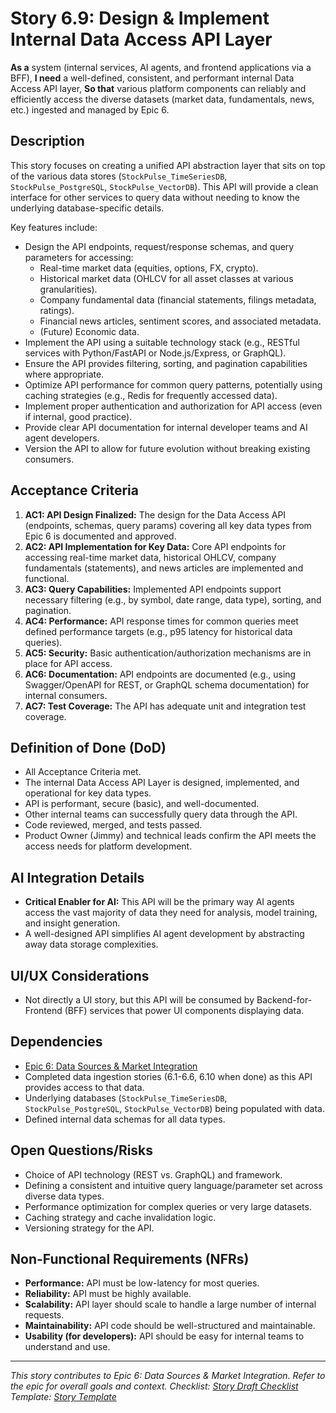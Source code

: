 <!--
Epic: Data Sources & Market Integration
Epic Link: [Epic 6: Data Sources & Market Integration](../epic-6.md)
Story ID: 6.9
Story Title: Design & Implement Internal Data Access API Layer
Persona: System (Internal Services, AI Agents, Frontend via Backend-for-Frontend)
Reporter: Jimmy (Product Owner)
Assignee: TBD (Backend/API Development Team)
Status: To Do
Estimate: TBD (e.g., 13 Story Points)
Sprint: TBD
Release: TBD
-->

# Story 6.9: Design & Implement Internal Data Access API Layer

**As a** system (internal services, AI agents, and frontend applications via a BFF),
**I need** a well-defined, consistent, and performant internal Data Access API layer,
**So that** various platform components can reliably and efficiently access the diverse datasets (market data, fundamentals, news, etc.) ingested and managed by Epic 6.

## Description
This story focuses on creating a unified API abstraction layer that sits on top of the various data stores (`StockPulse_TimeSeriesDB`, `StockPulse_PostgreSQL`, `StockPulse_VectorDB`). This API will provide a clean interface for other services to query data without needing to know the underlying database-specific details.

Key features include:
-   Design the API endpoints, request/response schemas, and query parameters for accessing:
    *   Real-time market data (equities, options, FX, crypto).
    *   Historical market data (OHLCV for all asset classes at various granularities).
    *   Company fundamental data (financial statements, filings metadata, ratings).
    *   Financial news articles, sentiment scores, and associated metadata.
    *   (Future) Economic data.
-   Implement the API using a suitable technology stack (e.g., RESTful services with Python/FastAPI or Node.js/Express, or GraphQL).
-   Ensure the API provides filtering, sorting, and pagination capabilities where appropriate.
-   Optimize API performance for common query patterns, potentially using caching strategies (e.g., Redis for frequently accessed data).
-   Implement proper authentication and authorization for API access (even if internal, good practice).
-   Provide clear API documentation for internal developer teams and AI agent developers.
-   Version the API to allow for future evolution without breaking existing consumers.

## Acceptance Criteria

1.  **AC1: API Design Finalized:** The design for the Data Access API (endpoints, schemas, query params) covering all key data types from Epic 6 is documented and approved.
2.  **AC2: API Implementation for Key Data:** Core API endpoints for accessing real-time market data, historical OHLCV, company fundamentals (statements), and news articles are implemented and functional.
3.  **AC3: Query Capabilities:** Implemented API endpoints support necessary filtering (e.g., by symbol, date range, data type), sorting, and pagination.
4.  **AC4: Performance:** API response times for common queries meet defined performance targets (e.g., p95 latency for historical data queries).
5.  **AC5: Security:** Basic authentication/authorization mechanisms are in place for API access.
6.  **AC6: Documentation:** API endpoints are documented (e.g., using Swagger/OpenAPI for REST, or GraphQL schema documentation) for internal consumers.
7.  **AC7: Test Coverage:** The API has adequate unit and integration test coverage.

## Definition of Done (DoD)

-   All Acceptance Criteria met.
-   The internal Data Access API Layer is designed, implemented, and operational for key data types.
-   API is performant, secure (basic), and well-documented.
-   Other internal teams can successfully query data through the API.
-   Code reviewed, merged, and tests passed.
-   Product Owner (Jimmy) and technical leads confirm the API meets the access needs for platform development.

## AI Integration Details

-   **Critical Enabler for AI:** This API will be the primary way AI agents access the vast majority of data they need for analysis, model training, and insight generation.
-   A well-designed API simplifies AI agent development by abstracting away data storage complexities.

## UI/UX Considerations

-   Not directly a UI story, but this API will be consumed by Backend-for-Frontend (BFF) services that power UI components displaying data.

## Dependencies

-   [Epic 6: Data Sources & Market Integration](../epic-6.md)
-   Completed data ingestion stories (6.1-6.6, 6.10 when done) as this API provides access to that data.
-   Underlying databases (`StockPulse_TimeSeriesDB`, `StockPulse_PostgreSQL`, `StockPulse_VectorDB`) being populated with data.
-   Defined internal data schemas for all data types.

## Open Questions/Risks

-   Choice of API technology (REST vs. GraphQL) and framework.
-   Defining a consistent and intuitive query language/parameter set across diverse data types.
-   Performance optimization for complex queries or very large datasets.
-   Caching strategy and cache invalidation logic.
-   Versioning strategy for the API.

## Non-Functional Requirements (NFRs)

-   **Performance:** API must be low-latency for most queries.
-   **Reliability:** API must be highly available.
-   **Scalability:** API layer should scale to handle a large number of internal requests.
-   **Maintainability:** API code should be well-structured and maintainable.
-   **Usability (for developers):** API should be easy for internal teams to understand and use.

---
*This story contributes to Epic 6: Data Sources & Market Integration. Refer to the epic for overall goals and context.*
*Checklist: [Story Draft Checklist](../../../bmad-agent/checklists/story-draft-checklist.md)*
*Template: [Story Template](../../../bmad-agent/templates/story-tmpl.md)* 